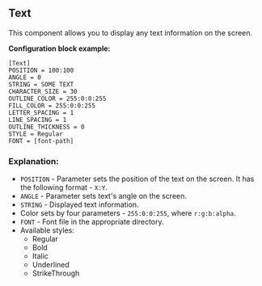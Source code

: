  ## Text

 This component allows you to display any text information on the screen.

 **Configuration block example:**

    [Text]
    POSITION = 100:100
    ANGLE = 0
    STRING = SOME TEXT
    CHARACTER_SIZE = 30
    OUTLINE_COLOR = 255:0:0:255
    FILL_COLOR = 255:0:0:255
    LETTER_SPACING = 1
    LINE_SPACING = 1
    OUTLINE_THICKNESS = 0
    STYLE = Regular
    FONT = [font-path]

 ### Explanation:

 * `POSITION` - Parameter sets the position of the text on the screen. It has the following format - `X:Y`.
 * `ANGLE` - Parameter sets text's angle on the screen. 
 * `STRING` - Displayed text information.
 *  Color sets by four parameters - `255:0:0:255`, where `r:g:b:alpha`.
 * `FONT` - Font file in the appropriate directory.
 * Available styles:
     * Regular
     * Bold
     * Italic
     * Underlined
     * StrikeThrough
